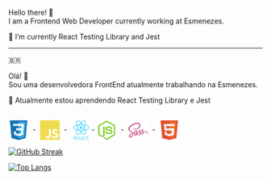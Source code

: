 Hello there! 👋<br>
I am a Frontend Web Developer currently working at Esmenezes. 
<br>

🌱 I’m currently React Testing Library and Jest

----
:brazil: 

Olá! 👋<br>
Sou uma desenvolvedora FrontEnd atualmente trabalhando na Esmenezes. 

🌱 Atualmente estou aprendendo React Testing Library e Jest


<div style="display: inline-block"><br>
  <img align="center" alt="CSS" height="40" width="40" src="https://raw.githubusercontent.com/devicons/devicon/master/icons/css3/css3-original.svg">
  &nbsp;-&nbsp;
  <img align="center" alt="Js" height="40" width="40" src="https://raw.githubusercontent.com/devicons/devicon/master/icons/javascript/javascript-plain.svg">
    &nbsp;-&nbsp;
  <img align="center" alt="React" height="40" width="40" src="https://github.com/devicons/devicon/blob/master/icons/react/react-original-wordmark.svg">-
  <img align="center" alt="Node" height="40" width="40" src="https://raw.githubusercontent.com/devicons/devicon/master/icons/nodejs/nodejs-original.svg">
    &nbsp;-&nbsp;
  <img align="center" alt="SASS" height="40" width="40" src="https://github.com/devicons/devicon/blob/master/icons/sass/sass-original.svg">
    &nbsp;-&nbsp;
  <img align="center" alt="HTML" height="40" width="40" src="https://raw.githubusercontent.com/devicons/devicon/master/icons/html5/html5-original.svg">
</div><br>


[![GitHub Streak](https://github-readme-streak-stats.herokuapp.com/?user=keilamadap&theme=dark)](https://git.io/streak-stats)

[![Top Langs](https://github-readme-stats.vercel.app/api/top-langs/?username=keilamadap&layout=compact&theme=vision-friendly-dark&langs_count=8)](https://github.com/anuraghazra/github-readme-stats)

